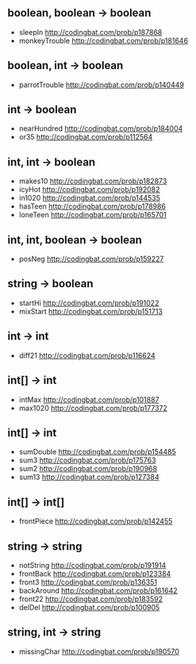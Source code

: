 ## boolean, boolean -> boolean

- sleepIn                 http://codingbat.com/prob/p187868
- monkeyTrouble                http://codingbat.com/prob/p181646

 
## boolean, int -> boolean

- parrotTrouble    http://codingbat.com/prob/p140449

 

 

## int -> boolean

- nearHundred     http://codingbat.com/prob/p184004
- or35                       http://codingbat.com/prob/p112564

 

## int, int -> boolean

- makes10                              http://codingbat.com/prob/p182873
- icyHot                   http://codingbat.com/prob/p192082
- in1020                   http://codingbat.com/prob/p144535
- hasTeen                               http://codingbat.com/prob/p178986
- loneTeen             http://codingbat.com/prob/p165701

 

## int, int, boolean -> boolean

- posNeg                http://codingbat.com/prob/p159227

 

## string -> boolean

- startHi                   http://codingbat.com/prob/p191022
- mixStart               http://codingbat.com/prob/p151713

 
## int -> int

- diff21    http://codingbat.com/prob/p116624


## int[] -> int

- intMax   http://codingbat.com/prob/p101887
- max1020  http://codingbat.com/prob/p177372
 

## int[] -> int

- sumDouble         http://codingbat.com/prob/p154485
- sum3                     http://codingbat.com/prob/p175763
- sum2                     http://codingbat.com/prob/p190968
- sum13                   http://codingbat.com/prob/p127384


## int[] -> int[]

- frontPiece  http://codingbat.com/prob/p142455

 
## string -> string

- notString             http://codingbat.com/prob/p191914
- frontBack            http://codingbat.com/prob/p123384
- front3                   http://codingbat.com/prob/p136351
- backAround       http://codingbat.com/prob/p161642
- front22                 http://codingbat.com/prob/p183592
- delDel                   http://codingbat.com/prob/p100905


## string, int -> string

- missingChar        http://codingbat.com/prob/p190570

 

